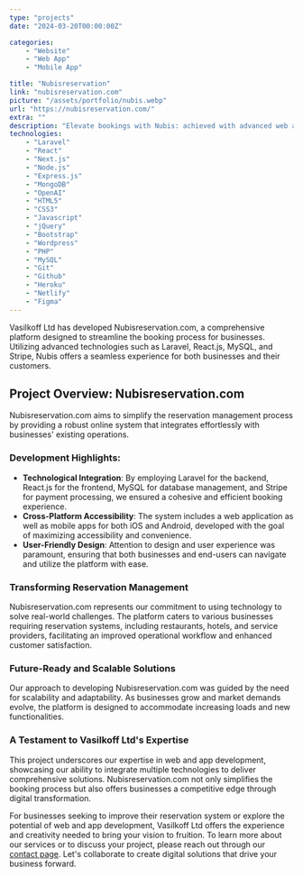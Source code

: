 ```yaml
---
type: "projects"
date: "2024-03-20T00:00:00Z"

categories: 
    - "Website"
    - "Web App"
    - "Mobile App"

title: "Nubisreservation"
link: "nubisreservation.com"
picture: "/assets/portfolio/nubis.webp"
url: "https://nubisreservation.com/"
extra: ""
description: "Elevate bookings with Nubis: achieved with advanced web and app development technologies. Powered by Laravel, React.js, MySQL, and Stripe for seamless experiences."
technologies: 
    - "Laravel"
    - "React"
    - "Next.js"
    - "Node.js"
    - "Express.js"
    - "MongoDB"
    - "OpenAI"
    - "HTML5"
    - "CSS3"
    - "Javascript"
    - "jQuery"
    - "Bootstrap"
    - "Wordpress"
    - "PHP"
    - "MySQL"
    - "Git"
    - "Github"
    - "Heroku"
    - "Netlify"
    - "Figma"
---
```

Vasilkoff Ltd has developed Nubisreservation.com, a comprehensive platform designed to streamline the booking process for businesses. Utilizing advanced technologies such as Laravel, React.js, MySQL, and Stripe, Nubis offers a seamless experience for both businesses and their customers.

## Project Overview: Nubisreservation.com
Nubisreservation.com aims to simplify the reservation management process by providing a robust online system that integrates effortlessly with businesses' existing operations.

### Development Highlights:
- **Technological Integration**: By employing Laravel for the backend, React.js for the frontend, MySQL for database management, and Stripe for payment processing, we ensured a cohesive and efficient booking experience.
- **Cross-Platform Accessibility**: The system includes a web application as well as mobile apps for both iOS and Android, developed with the goal of maximizing accessibility and convenience.
- **User-Friendly Design**: Attention to design and user experience was paramount, ensuring that both businesses and end-users can navigate and utilize the platform with ease.

### Transforming Reservation Management
Nubisreservation.com represents our commitment to using technology to solve real-world challenges. The platform caters to various businesses requiring reservation systems, including restaurants, hotels, and service providers, facilitating an improved operational workflow and enhanced customer satisfaction.

### Future-Ready and Scalable Solutions
Our approach to developing Nubisreservation.com was guided by the need for scalability and adaptability. As businesses grow and market demands evolve, the platform is designed to accommodate increasing loads and new functionalities.

### A Testament to Vasilkoff Ltd's Expertise
This project underscores our expertise in web and app development, showcasing our ability to integrate multiple technologies to deliver comprehensive solutions. Nubisreservation.com not only simplifies the booking process but also offers businesses a competitive edge through digital transformation.

For businesses seeking to improve their reservation system or explore the potential of web and app development, Vasilkoff Ltd offers the experience and creativity needed to bring your vision to fruition. To learn more about our services or to discuss your project, please reach out through our [contact page](https://vasilkoff.com/contact-us). Let's collaborate to create digital solutions that drive your business forward.